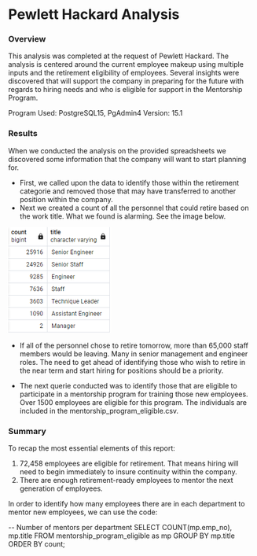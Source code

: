 # Pewlett Hackard Analysis

### Overview

This analysis was completed at the request of Pewlett Hackard.  The analysis is centered around the current employee makeup using multiple inputs and the retirement eligibility of employees.  Several insights were discovered that will support the company in preparing for the future with regards to hiring needs and who is eligible for support in the Mentorship Program.

Program Used: PostgreSQL15, PgAdmin4
Version: 15.1

### Results

When we conducted the analysis on the provided spreadsheets we discovered some information that the company will want to start planning for.  

 -  First, we called upon the data to identify those within the retirement categorie and removed those that may have transferred to another position within the company.
 -  Next we created a count of all the personnel that could retire based on the work title.  What we found is alarming.  See the image below.
 
![Retirement Count](https://github.com/natehahn/Pewlett-Hackard-Analysis/blob/main/Data/retirement_count.png)
 
- If all of the personnel chose to retire tomorrow, more than 65,000 staff members would be leaving.  Many in senior management and engineer roles.  The need to get ahead of identifying those who wish to retire in the near term and start hiring for positions should be a priority.

- The next querie conducted was to identify those that are eligible to participate in a mentorship program for training those new employees.  Over 1500 employees are eligible for this program.  The individuals are included in the mentorship_program_eligible.csv.

### Summary

To recap the most essential elements of this report:

1. 72,458 employees are eligible for retirement.  That means hiring will need to begin immediately to insure continuity within the company.
2. There are enough retirement-ready employees to mentor the next generation of employees.  

In order to identify how many employees there are in each department to mentor new employees, we can use the code:

-- Number of mentors per department
SELECT COUNT(mp.emp_no), mp.title
FROM mentorship_program_eligible as mp
GROUP BY mp.title
ORDER BY count;


